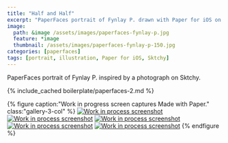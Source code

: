 ```yaml
---
title: "Half and Half"
excerpt: "PaperFaces portrait of Fynlay P. drawn with Paper for iOS on an iPad."
image: 
  path: &image /assets/images/paperfaces-fynlay-p.jpg 
  feature: *image
  thumbnail: /assets/images/paperfaces-fynlay-p-150.jpg
categories: [paperfaces]
tags: [portrait, illustration, Paper for iOS, Sktchy]
---
```


PaperFaces portrait of Fynlay P. inspired by a photograph on Sktchy.

{% include_cached boilerplate/paperfaces-2.md %}

{% figure caption:"Work in progress screen captures Made with Paper." class:"gallery-3-col" %}
[![Work in process screenshot](/assets/images/paperfaces-fynlay-p-process-1-600.jpg)](/assets/images/paperfaces-fynlay-p-process-1-lg.jpg) [![Work in process screenshot](/assets/images/paperfaces-fynlay-p-process-2-600.jpg)](/assets/images/paperfaces-fynlay-p-process-2-lg.jpg) [![Work in process screenshot](/assets/images/paperfaces-fynlay-p-process-3-600.jpg)](/assets/images/paperfaces-fynlay-p-process-3-lg.jpg) [![Work in process screenshot](/assets/images/paperfaces-fynlay-p-process-4-600.jpg)](/assets/images/paperfaces-fynlay-p-process-4-lg.jpg) [![Work in process screenshot](/assets/images/paperfaces-fynlay-p-process-5-600.jpg)](/assets/images/paperfaces-fynlay-p-process-5-lg.jpg)
{% endfigure %}
